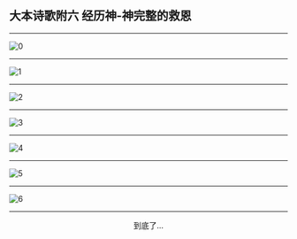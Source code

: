 
## 大本诗歌附六 经历神-神完整的救恩
        
<div id="aplayer0"></div>

<div id="aplayer1"></div>

<div id="aplayer2"></div>

---

<img alt="0" data-original="https://cdn.jsdelivr.net/gh/k34869/shi/data/d0784/0">

---

<img alt="1" data-original="https://cdn.jsdelivr.net/gh/k34869/shi/data/d0784/1">

---

<img alt="2" data-original="https://cdn.jsdelivr.net/gh/k34869/shi/data/d0784/2">

---

<img alt="3" data-original="https://cdn.jsdelivr.net/gh/k34869/shi/data/d0784/3">

---

<img alt="4" data-original="https://cdn.jsdelivr.net/gh/k34869/shi/data/d0784/4">

---

<img alt="5" data-original="https://cdn.jsdelivr.net/gh/k34869/shi/data/d0784/5">

---

<img alt="6" data-original="https://cdn.jsdelivr.net/gh/k34869/shi/data/d0784/6">

---

<p style="text-align: center">到底了...</p>

<script src="/js/dist-view.js"></script>

<script>
MAIN.id = 'd0784';
        
const ap0 = new APlayer({
    container: document.getElementById('aplayer0'),
    volume: 1,
    loop: 'none',
    preload: 'none',
    audio: [{
        name: '大本诗歌附6.mp3',
        artist: '大本诗歌',
        url: 'https://res.wx.qq.com/voice/getvoice?mediaid=MzI0NTk3MDM5M18yMjQ3NDk4Nzg1',
        cover: '/favicon'
    }]
});
const ap1 = new APlayer({
    container: document.getElementById('aplayer1'),
    volume: 1,
    loop: 'none',
    preload: 'none',
    audio: [{
        name: '大本诗歌附6第一节领唱.mp3',
        artist: '大本诗歌',
        url: 'https://res.wx.qq.com/voice/getvoice?mediaid=MzI0NTk3MDM5M18yMjQ3NDk4Nzg2',
        cover: '/favicon'
    }]
});
const ap2 = new APlayer({
    container: document.getElementById('aplayer2'),
    volume: 1,
    loop: 'none',
    preload: 'none',
    audio: [{
        name: '大本诗歌附6教唱版.mp3',
        artist: '大本诗歌',
        url: 'https://res.wx.qq.com/voice/getvoice?mediaid=MzI0NTk3MDM5M18yMjQ3NDk4Nzg3',
        cover: '/favicon'
    }]
});
</script>
